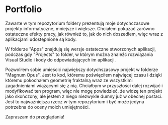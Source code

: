 # Portfolio

Zawarte w tym repozytorium foldery prezentują moje dotychczasowe projekty informatyczne, mniejsze i większe. Chciałem pokazać zarówno ostateczne efekty pracy, jak również to, jak do nich doszedłem, więc wraz z aplikacjami udostępnione są kody. 

W folderze "Apps" znajdują się wersje ostateczne stworzonych aplikacji, podczas gdy "Projects" to folder, w którym można znaleźć rozwiązania Visual Studio i kody do odpowiadających im aplikacji. 

Pozwoliłem sobie umieścić największy dotychszasowy projekt w folderze "Magnum Opus". Jest to kod, któremu poświęciłem najwięcej czasu i dzięki któremu pokochałem geometrię fraktalną wraz ze wszystkimi zagadnieniami wiążącymi się z nią. 
Chciałbym w przyszłości dalej rozwijać i modyfikować ten program, więc nie mogę powiedzieć, że widzę ten projekt jako skończony, ale jestem z niego niezwykle dumny już w obecnej postaci. Jest to najważniejsza rzecz w tym repozytorium i być może jedyna potrzebna do oceny moich umiejętności. 

Zapraszam do przeglądania!
